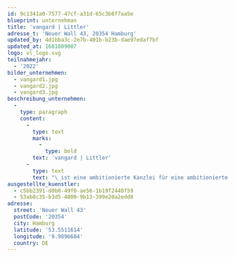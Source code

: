 ```yaml
---
id: 9c1341a0-7577-47cf-a31d-65c3b8f7aa5e
blueprint: unternehman
title: 'vangard | Littler'
adresse_t: 'Neuer Wall 43, 20354 Hamburg'
updated_by: 4d1bba3c-2e7b-401b-b23b-dae97edaf7bf
updated_at: 1681809007
logo: vl_logo.svg
teilnahmejahr:
  - '2022'
bilder_unternehmen:
  - vangard1.jpg
  - vangard2.jpg
  - vangard3.jpg
beschreibung_unternehmen:
  -
    type: paragraph
    content:
      -
        type: text
        marks:
          -
            type: bold
        text: 'vangard | Littler'
      -
        type: text
        text: "\_ist eine ambitionierte Kanzlei für eine ambitionierte Zeit. Ihre progressiven Denkansätze sind das Ergebnis juristischer Exzellenz, gepaart mit langjähriger Erfahrung und dem Blick fürs Wesentliche. Inspiriert vom französischen „avantgarde“ machen sie den eigenen Namen zum Programm und beraten ihre Mandanten in ganz Deutschland und weit darüber hinaus."
ausgestellte_kuenstler:
  - c5bb2391-d0b0-49f0-ae56-1b19f2440f59
  - 53ab8c35-b3d5-4809-9b13-399e20a2edd8
adresse:
  street: 'Neuer Wall 43'
  postCode: '20354'
  city: Hamburg
  latitude: '53.5511614'
  longitude: '9.9896684'
  country: DE
---
```

